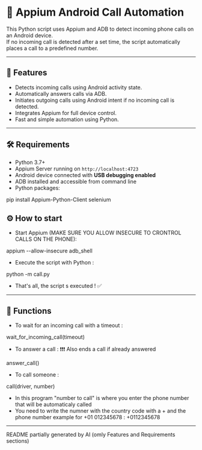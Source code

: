 # 📱 Appium Android Call Automation

This Python script uses Appium and ADB to detect incoming phone calls on an Android device.  
If no incoming call is detected after a set time, the script automatically places a call to a predefined number.

---

## 🚀 Features

- Detects incoming calls using Android activity state.
- Automatically answers calls via ADB.
- Initiates outgoing calls using Android intent if no incoming call is detected.
- Integrates Appium for full device control.
- Fast and simple automation using Python.

---

## 🛠️ Requirements

- Python 3.7+
- Appium Server running on `http://localhost:4723`
- Android device connected with **USB debugging enabled**
- ADB installed and accessible from command line
- Python packages:

pip install Appium-Python-Client selenium

## ⚙️ How to start

- Start Appium (MAKE SURE YOU ALLOW INSECURE TO CRONTROL CALLS ON THE PHONE):

appium --allow-insecure adb_shell

- Execute the script with Python :

python -m call.py

- That's all, the script s executed ! ✅

---

## 🔶 Functions

- To wait for an incoming call with a timeout :

wait_for_incoming_call(timeout)

- To answer a call : ❗❗❗ Also ends a call if already answered

answer_call() 


- To call someone :

call(driver, number)

- In this program "number to call" is where you enter the phone number that will be automaticaly called
- You need to write the numner with the country code with a + and the phone number example for +01 012345678 : +0112345678

---

README partially generated by AI (omly Features and Requirements sections)

